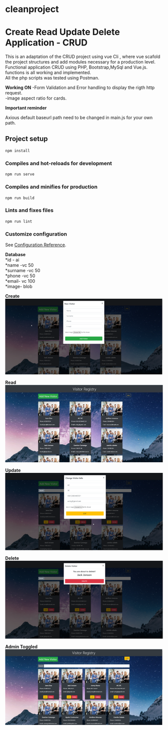 # cleanproject

# Create Read Update Delete Application - CRUD

This is an adaptation of the CRUD project using vue Cli , where vue scafold the project structures and add modules necessary for a production level.
Functional application CRUD using PHP, Bootstrap,MySql and Vue.js.
functions is all working and implemented.  
All the php scripts was tested using Postman.  

**Working ON**
-Form Validation and Error handling to display the rigth http request.  
-image aspect ratio for cards.  

**Important reminder**  

Axious default baseurl path need to be changed in main.js for your own path.



## Project setup
```
npm install
```

### Compiles and hot-reloads for development
```
npm run serve
```

### Compiles and minifies for production
```
npm run build
```

### Lints and fixes files
```
npm run lint
```

### Customize configuration
See [Configuration Reference](https://cli.vuejs.org/config/).

    
 

**Database**   
*id - ai  
*name -vc 50  
*surname -vc 50  
*phone -vc 50  
*email- vc 100  
*image- blob  

**Create** 
![](/images/create.png)

**Read**
![](/images/read.jpg)

**Update**
![](/images/update.png)

**Delete**
![](/images/delete.png)

**Admin Toggled**
![](/images/admtogle.png)
